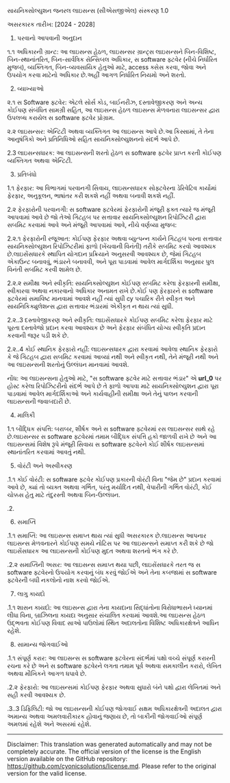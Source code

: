 સાયનિક્સોલ્યુશન જનરલ લાઇસન્સ (સીએસજીએલ)
સંસ્કરણ 1.0

અસરકારક તારીખ: [2024 - 2028]

1. પરવાનો આપવાની અનુદાન

૧.૧ અધિકારની ગ્રાન્ટ: આ લાઇસન્સ હેઠળ, લાઇસન્સર ગ્રાન્ટ્સ લાઇસન્સને બિન-વિશિષ્ટ, બિન-સ્થાનાંતરિત, બિન-સાર્વત્રિક સેન્સિબલ અધિકાર, સ software ફ્ટવેર (નીચે નિર્ધારિત મુજબ), વ્યક્તિગત, બિન-વ્યવસાયિક હેતુઓ માટે, access ક્સેસ કરવા, જોવા અને ઉપયોગ કરવા માટેનો અધિકાર છે.અહીં આગળ નિર્ધારિત નિયમો અને શરતો.

2. વ્યાખ્યાઓ

૨.૧ સ Software ફ્ટવેર: એટલે સોર્સ કોડ, બાઈનરીઝ, દસ્તાવેજીકરણ અને અન્ય કોઈપણ સંબંધિત સામગ્રી સહિત, આ લાઇસન્સ હેઠળ લાઇસન્સ મેળવનારા લાઇસન્સર દ્વારા ઉપલબ્ધ કરાયેલ સ software ફ્ટવેર પ્રોગ્રામ.

૨.૨ લાઇસન્સર: એન્ટિટી અથવા વ્યક્તિગત આ લાઇસન્સ આપે છે.આ કિસ્સામાં, તે તેના આનુષંગિકો અને પ્રતિનિધિઓ સહિત સાયનિક્સોલ્યુશનનો સંદર્ભ આપે છે.

2.3 લાઇસન્સધારક: આ લાઇસન્સની શરતો હેઠળ સ software ફ્ટવેર પ્રાપ્ત કરતી કોઈપણ વ્યક્તિગત અથવા એન્ટિટી.

3. પ્રતિબંધો

1.૧ ફેરફાર: આ વિભાગમાં પરવાનગી સિવાય, લાઇસન્સધારક સોફ્ટવેરના ડેરિવેટિવ કાર્યોમાં ફેરફાર, અનુકૂલન, ભાષાંતર કરી શકશે નહીં અથવા બનાવી શકશે નહીં.

2.૨ ફેરફારોની પરવાનગી: સ software ફ્ટવેરમાં ફેરફારોની મંજૂરી ફક્ત ત્યારે જ મંજૂરી આપવામાં આવે છે જો તેઓ ગિટહબ પર સત્તાવાર સાયનિક્સોલ્યુશન રિપોઝિટરી દ્વારા સબમિટ કરવામાં આવે અને મંજૂરી આપવામાં આવે, નીચે વર્ણવ્યા મુજબ:

2.૨.૧ ફેરફારોની રજૂઆત: કોઈપણ ફેરફાર અથવા વ્યુત્પન્ન કાર્યને ગિટહબ પરના સત્તાવાર સાયનિક્સોલ્યુશન રિપોઝિટરીમાં ફાળો (ખેંચવાની વિનંતી) તરીકે સબમિટ કરવો આવશ્યક છે.લાઇસેંસધારકે સ્થાપિત યોગદાન પ્રક્રિયાને અનુસરવી આવશ્યક છે, જેમાં ગિટહબ એકાઉન્ટ બનાવવું, ભંડારને બનાવવી, અને પૂરા પાડવામાં આવેલ માર્ગદર્શિકા અનુસાર પુલ વિનંતી સબમિટ કરવી શામેલ છે.

2.૨.૨ સમીક્ષા અને સ્વીકૃતિ: સાયનિક્સોલ્યુશન કોઈપણ સબમિટ કરેલા ફેરફારની સમીક્ષા, સ્વીકારવા અથવા નકારવાનો અધિકાર અનામત રાખે છે.કોઈ પણ ફેરફારને સ software ફ્ટવેરમાં સમાવિષ્ટ માનવામાં આવશે નહીં ત્યાં સુધી cy પચારિક રીતે સ્વીકૃત અને સાયનિકિક્યુલેશન્સ દ્વારા સત્તાવાર ભંડારમાં એકીકૃત ન થાય ત્યાં સુધી.

2.૨..3 દસ્તાવેજીકરણ અને સ્વીકૃતિ: લાઇસેંસધારકે કોઈપણ સબમિટ કરેલા ફેરફાર માટે પૂરતા દસ્તાવેજો પ્રદાન કરવા આવશ્યક છે અને ફેરફાર સંબંધિત યોગ્ય સ્વીકૃતિ પ્રદાન કરવાની જરૂર પડી શકે છે.

2.૨..4 કોઈ સ્થાનિક ફેરફારો નહીં: લાઇસન્સધારક દ્વારા કરવામાં આવેલા સ્થાનિક ફેરફારો કે જે ગિટહબ દ્વારા સબમિટ કરવામાં આવ્યાં નથી અને સ્વીકૃત નથી, તેને મંજૂરી નથી અને આ લાઇસન્સની શરતોનું ઉલ્લંઘન માનવામાં આવશે.

નોંધ: આ લાઇસન્સના હેતુઓ માટે, "સ software ફ્ટવેર માટે સત્તાવાર ભંડાર" એ __url_0__ પર હોસ્ટ કરેલા રિપોઝિટરીનો સંદર્ભ આપે છે તે ફાળો આપવા માટે સાયનિક્સોલ્યુશન દ્વારા પૂરા પાડવામાં આવેલ માર્ગદર્શિકાઓ અને કાર્યવાહીની સમીક્ષા અને તેનું પાલન કરવાની લાઇસન્સની જવાબદારી છે.

4. માલિકી

1.૧ બૌદ્ધિક સંપત્તિ: બરાબર, શીર્ષક અને સ software ફ્ટવેરમાં રસ લાઇસન્સર સાથે રહે છે.લાઇસન્સર સ software ફ્ટવેરમાં તમામ બૌદ્ધિક સંપત્તિ હકો જાળવી રાખે છે અને આ લાઇસન્સમાં વિશેષ રૂપે મંજૂરી સિવાય સ software ફ્ટવેરને કોઈ શીર્ષક લાઇસન્સમાં સ્થાનાંતરિત કરવામાં આવતું નથી.

5. વોરંટી અને અસ્વીકરણ

.1.૧ કોઈ વોરંટી: સ software ફ્ટવેર કોઈપણ પ્રકારની વોરંટી વિના "જેમ છે" પ્રદાન કરવામાં આવે છે, ક્યાં તો વ્યક્ત અથવા ગર્ભિત, પરંતુ મર્યાદિત નથી, વેપારીની ગર્ભિત વોરંટી, કોઈ ચોક્કસ હેતુ માટે તંદુરસ્તી અથવા બિન-ઉલ્લંઘન.

.2.

6. સમાપ્તિ

.1.૧ સમાપ્તિ: આ લાઇસન્સ સમાપ્ત થાય ત્યાં સુધી અસરકારક છે.લાઇસન્સ આપનાર લાઇસન્સ મેળવનારને કોઈપણ સમયે નોટિસ પર આ લાઇસન્સને સમાપ્ત કરી શકે છે જો લાઇસેંસધારક આ લાઇસન્સની કોઈપણ મુદત અથવા શરતનો ભંગ કરે છે.

.2.૨ સમાપ્તિની અસર: આ લાઇસન્સ સમાપ્ત થયા પછી, લાઇસેંસધારકે તરત જ સ software ફ્ટવેરનો ઉપયોગ કરવાનું બંધ કરવું જોઈએ અને તેના કબજામાં સ software ફ્ટવેરની બધી નકલોનો નાશ કરવો જોઈએ.

7. લાગુ કાયદો

.1.૧ શાસન કાયદો: આ લાઇસન્સ દ્વારા તેના કાયદાના સિદ્ધાંતોના વિરોધાભાસને ધ્યાનમાં લીધા વિના, બ્રાઝિલના કાયદા અનુસાર સંચાલિત કરવામાં આવશે.આ લાઇસન્સ હેઠળ ઉદ્ભવતા કોઈપણ વિવાદ સાઓ પાઉલોમાં સ્થિત અદાલતોના વિશિષ્ટ અધિકારક્ષેત્રને આધિન રહેશે.

8. સામાન્ય જોગવાઈઓ

.1.૧ સંપૂર્ણ કરાર: આ લાઇસન્સ સ software ફ્ટવેરના સંદર્ભમાં પક્ષો વચ્ચે સંપૂર્ણ કરારની રચના કરે છે અને સ software ફ્ટવેરને લગતા તમામ પૂર્વ અથવા સમકાલીન કરારો, લેખિત અથવા મૌખિકને આગળ ધપાવે છે.

.2.૨ ફેરફારો: આ લાઇસન્સમાં કોઈપણ ફેરફાર અથવા સુધારો બંને પક્ષો દ્વારા લેખિતમાં અને સહી કરવી આવશ્યક છે.

.3..3 ડિફિલિટી: જો આ લાઇસન્સની કોઈપણ જોગવાઈ સક્ષમ અધિકારક્ષેત્રની અદાલત દ્વારા અમાન્ય અથવા અમલવારીકારક હોવાનું જણાય છે, તો બાકીની જોગવાઈઓ સંપૂર્ણ અમલમાં રહેશે અને અસરમાં રહેશે.

---
Disclaimer: This translation was generated automatically and may not be completely accurate. The official version of the license is the English version available on the GitHub repository: https://github.com/cyonicsolutions/license.md. Please refer to the original version for the valid license.